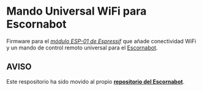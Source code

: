 # Mando Universal WiFi para Escornabot

Firmware para el *[módulo ESP-01 de Espressif](https://www.espressif.com/en/products/hardware/esp8266ex/overview)* que añade conectividad WiFi y un mando de control remoto universal para el [Escornabot][ESCGH].

## AVISO

Este respositorio ha sido movido al propio **[repositorio del Escornabot](https://github.com/escornabot/esp-muwi)**.


<!-- links -->
[ESCGH]: https://github.com/escornabot/
